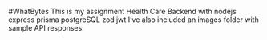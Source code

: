 #WhatBytes
This is my assignment Health Care Backend with nodejs express prisma postgreSQL zod jwt 
I’ve also included an images folder with sample API responses. 
